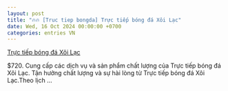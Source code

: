```yaml
---
layout: post
title: "🔥🔥 [Truc tiep bongda] Trực tiếp bóng đá Xôi Lạc"
date: Wed, 16 Oct 2024 00:00:00 +0700
categories: entries VN
---
```

[Trực tiếp bóng đá Xôi Lạc](https://hnue.edu.vn/android/Tr%E1%BB%B1c-ti%E1%BA%BFp-b%C3%B3ng-%C4%91%C3%A1-X%C3%B4i-L%E1%BA%A1c.htm)

$720. Cung cấp các dịch vụ và sản phẩm chất lượng của Trực tiếp bóng đá Xôi Lạc. Tận hưởng chất lượng và sự hài lòng từ Trực tiếp bóng đá Xôi Lạc.Theo lịch ...


